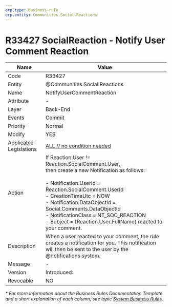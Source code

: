 ```yaml
---
erp.type: business-rule
erp.entity: Communities.Social.Reactions
---
```


# R33427 SocialReaction - Notify User Comment Reaction

| Name | Value |
| ---- | ----- |
| Code | R33427 |
| Entity | @Communities.Social.Reactions |
| Name | NotifyUserCommentReaction |
| Attribute | - |
| Layer | Back-End |
| Events | Commit |
| Priority | Normal |
| Modify | YES |
| Applicable Legislations | [ALL // no condition needed](xref:applicable-legislations) |
| Action | If Reaction.User != Reaction.SocialComment.User, <br> then create a new Notification as follows: <br><br> - Notification.UserId = Reaction.SocialComment.UserId <br> - CreationTimeUtc =  NOW <br> - Notification.DataObjectId = Social.Comments.DataObjectId <br> - NotificationClass = NT_SOC_REACTION <br> - Subject = {Reaction.User.FullName} reacted to your comment.|
| Description| When a user reacted to your comment, the rule creates a notification for you. This notification will then be sent to the user by the @notifications system.|  
| Message | - |
| Version | Introduced:  |
| Revocable | NO |

*\* For more information about the Business Rules Documentation Template and a short explanation of each column, see
topic [System Business Rules](../templates/template-description-system-business-rules.md).*
